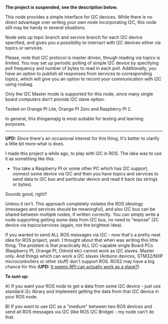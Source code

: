 **The project is suspended, see the description below.**

This node provides a simple interface for I2C devices. While there is no direct advantage over writing your own node incorporating I2C, this node still may be handy in several situations.

Node sets up topic branch and service branch for each I2C device specified, and gives you a possibility to interract with I2C devices either via topics or services.

Please, note that I2C protocol is master driven, though reading via topics is limited. You may set up periodic polling of simple I2C device by specifying poll frequency and number of bytes to read in each poll. Additionally, you have an option to publish all responses from services to corresponding topics, which will give you an option to record your communication with I2C using rosbag.

Only the I2C Master mode is supported for this node, since many single board computers don't provide I2C slave option.

Tested on Orange PI Lite, Orange PI Zero and Raspberry PI 2.

In general, this thingamajig is most suitable for testing and learning purposes.

----

**UPD:** Since there's an occasional interest for this thing, It's better to clarify a little bit more what is does.

I made this project a while ago, to play with I2C in ROS. The idea was to use it as something like this:

- You take a Raspberry PI or some other PC which has I2C support, connect some device via I2C and then you have topics and services to send data to I2C bus and particular device and read it back (as strings or bytes).

Sounds good, right? 

Unless it isn't. This approach completely violates the ROS ideology (messages and services should be meaningful), and also I2C bus can be shared between multiple nodes, if written correctly. You can simply write a node supporting getting some data from I2C bus, no need to "expose" I2C device via topics/services (again, not the brightest idea).

If you wanted to send ALL ROS messages via I2C - now that's a pretty neat idea for ROS project, yeah. I thought about that when was writing this little thing. The problem is that practically ALL I2C-capable single Board PCs (Raspberry PI, Orange PI, Odroid etc) cannot work as I2C slaves. Master only. And things which can work a I2C slaves (Arduino devices, STM32/NXP microcontrollers or other stuff) don't support ROS. ROS2 may have a big chance for this (**UPD:** [It seems RPI can actually work as a slave?](https://raspberrypi.stackexchange.com/questions/76109/raspberry-as-an-i2c-slave)).

**To sum up:**

A) If you want your ROS node to get a data from some I2C device - just use standard i2c library and implement getting the data from that I2C device in your ROS node.

B) If you want to use I2C as a "medium" between two ROS devices and send all ROS messages via I2C (like ROS I2C Bridge) - my node can't do that.
